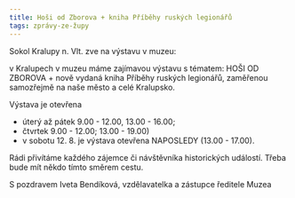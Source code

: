 ```yaml
---
title: Hoši od Zborova + kniha Příběhy ruských legionářů
tags: zprávy-ze-župy
---
```


Sokol Kralupy n. Vlt. zve na výstavu v muzeu: 

v Kralupech v muzeu máme zajímavou výstavu s tématem: HOŠI OD ZBOROVA + nově vydaná kniha Příběhy ruských legionářů, zaměřenou samozřejmě na naše město a celé Kralupsko.

Výstava je otevřena

- úterý až pátek 9.00 - 12.00, 13.00 - 16.00;
- čtvrtek 9.00 - 12.00; 13.00 - 19.00)
- v sobotu 12. 8. je výstava otevřena NAPOSLEDY (13.00 - 17.00).

Rádi přivítáme každého zájemce či návštěvníka historických událostí. Třeba bude mít někdo tímto směrem cestu.

S pozdravem Iveta Bendíková, vzdělavatelka a zástupce ředitele Muzea
